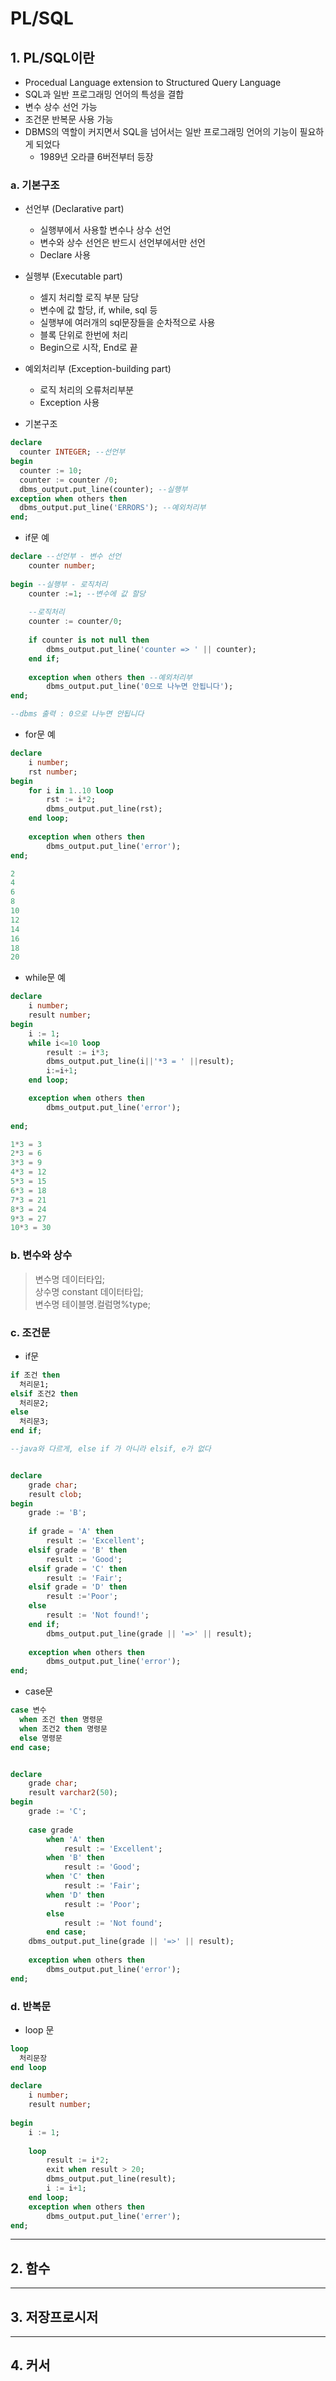 # PL/SQL
## 1. PL/SQL이란
- Procedual Language extension to Structured Query Language
- SQL과 일반 프로그래밍 언어의 특성을 결합
- 변수 상수 선언 가능
- 조건문 반복문 사용 가능
- DBMS의 역할이 커지면서 SQL을 넘어서는 일반 프로그래밍 언어의 기능이 필요하게 되었다
  - 1989년 오라클 6버전부터 등장

### a. 기본구조
- 선언부 (Declarative part)
  - 실행부에서 사용할 변수나 상수 선언
  - 변수와 상수 선언은 반드시 선언부에서만 선언
  - Declare 사용
- 실행부 (Executable part)
  - 셀지 처리할 로직 부분 담당
  - 변수에 값 할당, if, while, sql 등
  - 실행부에 여러개의 sql문장들을 순차적으로 사용
  - 블록 단위로 한번에 처리
  - Begin으로 시작, End로 끝
- 예외처리부 (Exception-building part)
  - 로직 처리의 오류처리부분
  - Exception 사용   


- 기본구조   

```sql
declare
  counter INTEGER; --선언부
begin
  counter := 10;
  counter := counter /0;
  dbms_output.put_line(counter); --실행부
exception when others then
  dbms_output.put_line('ERRORS'); --예외처리부
end;
```

- if문 예   
```sql
declare --선언부 - 변수 선언
    counter number;
    
begin --실행부 - 로직처리
    counter :=1; --변수에 값 할당
    
    --로직처리
    counter := counter/0;
    
    if counter is not null then
        dbms_output.put_line('counter => ' || counter);
    end if;
    
    exception when others then --예외처리부
        dbms_output.put_line('0으로 나누면 안됩니다');
end;

--dbms 출력 : 0으로 나누면 안됩니다
```

- for문 예   
```sql
declare
    i number;
    rst number;
begin
    for i in 1..10 loop
        rst := i*2;
        dbms_output.put_line(rst);
    end loop;
    
    exception when others then
        dbms_output.put_line('error');
end;

2
4
6
8
10
12
14
16
18
20
```

- while문 예   

```sql
declare
    i number;
    result number;
begin
    i := 1;
    while i<=10 loop
        result := i*3;
        dbms_output.put_line(i||'*3 = ' ||result);
        i:=i+1;
    end loop;

    exception when others then
        dbms_output.put_line('error');
        
end;

1*3 = 3
2*3 = 6
3*3 = 9
4*3 = 12
5*3 = 15
6*3 = 18
7*3 = 21
8*3 = 24
9*3 = 27
10*3 = 30
```


### b. 변수와 상수
> 변수명 데이터타입;   
> 상수명 constant 데이터타입;   
> 변수명 테이블명.컬럼명%type;   


### c. 조건문
- if문   

```sql
if 조건 then
  처리문1;
elsif 조건2 then
  처리문2;
else
  처리문3;
end if;

--java와 다르게, else if 가 아니라 elsif, e가 없다


declare
    grade char;
    result clob;
begin
    grade := 'B';
    
    if grade = 'A' then
        result := 'Excellent';
    elsif grade = 'B' then
        result := 'Good';
    elsif grade = 'C' then
        result := 'Fair';
    elsif grade = 'D' then
        result :='Poor';
    else
        result := 'Not found!';
    end if;
        dbms_output.put_line(grade || '=>' || result);
    
    exception when others then
        dbms_output.put_line('error');
end;
```

- case문   

```sql
case 변수
  when 조건 then 명령문
  when 조건2 then 명령문
  else 명령문
end case;


declare
    grade char;
    result varchar2(50);
begin
    grade := 'C';
    
    case grade
        when 'A' then
            result := 'Excellent';
        when 'B' then
            result := 'Good';
        when 'C' then
            result := 'Fair';
        when 'D' then
            result := 'Poor';
        else
            result := 'Not found';
        end case;
    dbms_output.put_line(grade || '=>' || result);
    
    exception when others then
        dbms_output.put_line('error');
end;
```

### d. 반복문
- loop 문   

```sql
loop
  처리문장
end loop
 
declare
    i number;
    result number;
    
begin
    i := 1;
    
    loop
        result := i*2;
        exit when result > 20;
        dbms_output.put_line(result);
        i := i+1;
    end loop;
    exception when others then
        dbms_output.put_line('errer');
end;
```
***

## 2. 함수

***

## 3. 저장프로시저

***

## 4. 커서
